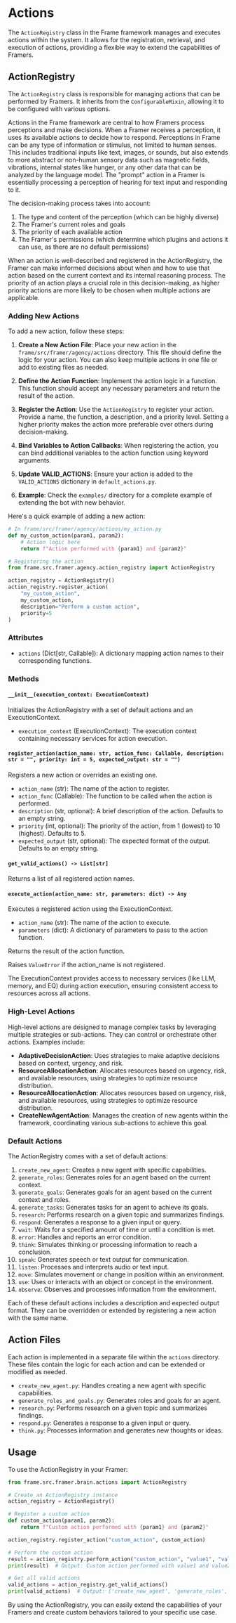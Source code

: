 # Actions

The `ActionRegistry` class in the Frame framework manages and executes actions within the system. It allows for the registration, retrieval, and execution of actions, providing a flexible way to extend the capabilities of Framers.

## ActionRegistry

The `ActionRegistry` class is responsible for managing actions that can be performed by Framers. It inherits from the `ConfigurableMixin`, allowing it to be configured with various options.

Actions in the Frame framework are central to how Framers process perceptions and make decisions. When a Framer receives a perception, it uses its available actions to decide how to respond. Perceptions in Frame can be any type of information or stimulus, not limited to human senses. This includes traditional inputs like text, images, or sounds, but also extends to more abstract or non-human sensory data such as magnetic fields, vibrations, internal states like hunger, or any other data that can be analyzed by the language model. The "prompt" action in a Framer is essentially processing a perception of hearing for text input and responding to it.

The decision-making process takes into account:

1. The type and content of the perception (which can be highly diverse)
2. The Framer's current roles and goals
3. The priority of each available action
4. The Framer's permissions (which determine which plugins and actions it can use, as there are no default permissions)

When an action is well-described and registered in the ActionRegistry, the Framer can make informed decisions about when and how to use that action based on the current context and its internal reasoning process. The priority of an action plays a crucial role in this decision-making, as higher priority actions are more likely to be chosen when multiple actions are applicable.

### Adding New Actions

To add a new action, follow these steps:

1. **Create a New Action File**: Place your new action in the `frame/src/framer/agency/actions` directory. This file should define the logic for your action. You can also keep multiple actions in one file or add to existing files as needed.

2. **Define the Action Function**: Implement the action logic in a function. This function should accept any necessary parameters and return the result of the action.

3. **Register the Action**: Use the `ActionRegistry` to register your action. Provide a name, the function, a description, and a priority level. Setting a higher priority makes the action more preferable over others during decision-making.

4. **Bind Variables to Action Callbacks**: When registering the action, you can bind additional variables to the action function using keyword arguments.

5. **Update VALID_ACTIONS**: Ensure your action is added to the `VALID_ACTIONS` dictionary in `default_actions.py`.

6. **Example**: Check the `examples/` directory for a complete example of extending the bot with new behavior.

Here's a quick example of adding a new action:

```python
# In frame/src/framer/agency/actions/my_action.py
def my_custom_action(param1, param2):
    # Action logic here
    return f"Action performed with {param1} and {param2}"

# Registering the action
from frame.src.framer.agency.action_registry import ActionRegistry

action_registry = ActionRegistry()
action_registry.register_action(
    "my_custom_action",
    my_custom_action,
    description="Perform a custom action",
    priority=5
)
```

### Attributes

- `actions` (Dict[str, Callable]): A dictionary mapping action names to their corresponding functions.

### Methods

#### `__init__(execution_context: ExecutionContext)`

Initializes the ActionRegistry with a set of default actions and an ExecutionContext.

- `execution_context` (ExecutionContext): The execution context containing necessary services for action execution.

#### `register_action(action_name: str, action_func: Callable, description: str = "", priority: int = 5, expected_output: str = "")`

Registers a new action or overrides an existing one.

- `action_name` (str): The name of the action to register.
- `action_func` (Callable): The function to be called when the action is performed.
- `description` (str, optional): A brief description of the action. Defaults to an empty string.
- `priority` (int, optional): The priority of the action, from 1 (lowest) to 10 (highest). Defaults to 5.
- `expected_output` (str, optional): The expected format of the output. Defaults to an empty string.

#### `get_valid_actions() -> List[str]`

Returns a list of all registered action names.

#### `execute_action(action_name: str, parameters: dict) -> Any`

Executes a registered action using the ExecutionContext.

- `action_name` (str): The name of the action to execute.
- `parameters` (dict): A dictionary of parameters to pass to the action function.

Returns the result of the action function.

Raises `ValueError` if the action_name is not registered.

The ExecutionContext provides access to necessary services (like LLM, memory, and EQ) during action execution, ensuring consistent access to resources across all actions.

### High-Level Actions

High-level actions are designed to manage complex tasks by leveraging multiple strategies or sub-actions. They can control or orchestrate other actions. Examples include:

- **AdaptiveDecisionAction**: Uses strategies to make adaptive decisions based on context, urgency, and risk.
- **ResourceAllocationAction**: Allocates resources based on urgency, risk, and available resources, using strategies to optimize resource distribution.
- **ResourceAllocationAction**: Allocates resources based on urgency, risk, and available resources, using strategies to optimize resource distribution.
- **CreateNewAgentAction**: Manages the creation of new agents within the framework, coordinating various sub-actions to achieve this goal.

### Default Actions

The ActionRegistry comes with a set of default actions:

1. `create_new_agent`: Creates a new agent with specific capabilities.
2. `generate_roles`: Generates roles for an agent based on the current context.
3. `generate_goals`: Generates goals for an agent based on the current context and roles.
4. `generate_tasks`: Generates tasks for an agent to achieve its goals.
5. `research`: Performs research on a given topic and summarizes findings.
6. `respond`: Generates a response to a given input or query.
7. `wait`: Waits for a specified amount of time or until a condition is met.
8. `error`: Handles and reports an error condition.
9. `think`: Simulates thinking or processing information to reach a conclusion.
10. `speak`: Generates speech or text output for communication.
11. `listen`: Processes and interprets audio or text input.
12. `move`: Simulates movement or change in position within an environment.
13. `use`: Uses or interacts with an object or concept in the environment.
14. `observe`: Observes and processes information from the environment.

Each of these default actions includes a description and expected output format. They can be overridden or extended by registering a new action with the same name.

## Action Files

Each action is implemented in a separate file within the `actions` directory. These files contain the logic for each action and can be extended or modified as needed.

- `create_new_agent.py`: Handles creating a new agent with specific capabilities.
- `generate_roles_and_goals.py`: Generates roles and goals for an agent.
- `research.py`: Performs research on a given topic and summarizes findings.
- `respond.py`: Generates a response to a given input or query.
- `think.py`: Processes information and generates new thoughts or ideas.

## Usage

To use the ActionRegistry in your Framer:

```python
from frame.src.framer.brain.actions import ActionRegistry

# Create an ActionRegistry instance
action_registry = ActionRegistry()

# Register a custom action
def custom_action(param1, param2):
    return f"Custom action performed with {param1} and {param2}"

action_registry.register_action("custom_action", custom_action)

# Perform the custom action
result = action_registry.perform_action("custom_action", "value1", "value2")
print(result)  # Output: Custom action performed with value1 and value2

# Get all valid actions
valid_actions = action_registry.get_valid_actions()
print(valid_actions)  # Output: ['create_new_agent', 'generate_roles', ..., 'custom_action']
```

By using the ActionRegistry, you can easily extend the capabilities of your Framers and create custom behaviors tailored to your specific use case.
